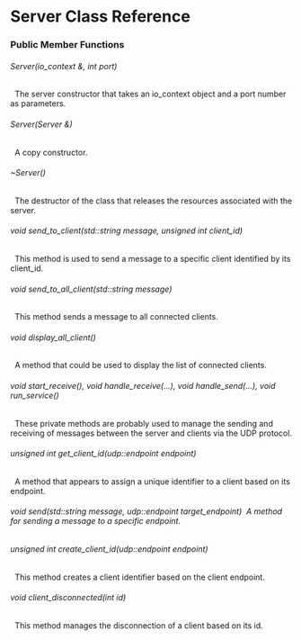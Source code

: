 # Server Class Reference
### Public Member Functions
###### Server(io_context &, int port)
&nbsp; The server constructor that takes an io_context object and a port number as parameters.
###### Server(Server &)
&nbsp; A copy constructor.
###### ~Server()
&nbsp; The destructor of the class that releases the resources associated with the server.
###### void send_to_client(std::string message, unsigned int client_id)
&nbsp; This method is used to send a message to a specific client identified by its client_id.
###### void send_to_all_client(std::string message)
&nbsp; This method sends a message to all connected clients.
###### void display_all_client()
&nbsp; A method that could be used to display the list of connected clients.
###### void start_receive(), void handle_receive(...), void handle_send(...), void run_service()
&nbsp; These private methods are probably used to manage the sending and receiving of messages between the server and clients via the UDP protocol.
###### unsigned int get_client_id(udp::endpoint endpoint)
&nbsp; A method that appears to assign a unique identifier to a client based on its endpoint.
###### void send(std::string message, udp::endpoint target_endpoint)&nbsp; A method for sending a message to a specific endpoint.
###### unsigned int create_client_id(udp::endpoint endpoint)
&nbsp; This method creates a client identifier based on the client endpoint.
###### void client_disconnected(int id)
&nbsp; This method manages the disconnection of a client based on its id.